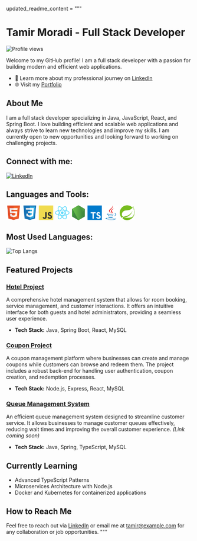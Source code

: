 updated_readme_content = """
# Tamir Moradi - Full Stack Developer

![Profile views](https://komarev.com/ghpvc/?username=moradi12&style=flat-square&color=blue)

Welcome to my GitHub profile! I am a full stack developer with a passion for building modern and efficient web applications.

- 📄 Learn more about my professional journey on [LinkedIn](https://www.linkedin.com/in/tamir-moradi-1a62b0260/)
- 🌐 Visit my [Portfolio](https://tamirmoradi.netlify.app/)

## About Me
I am a full stack developer specializing in Java, JavaScript, React, and Spring Boot. I love building efficient and scalable web applications and always strive to learn new technologies and improve my skills. I am currently open to new opportunities and looking forward to working on challenging projects.

## Connect with me:
[![LinkedIn](https://img.shields.io/badge/LinkedIn-0077B5?style=for-the-badge&logo=linkedin&logoColor=white)](https://www.linkedin.com/in/tamir-moradi-1a62b0260/)

## Languages and Tools:
<p>
  <img src="https://raw.githubusercontent.com/devicons/devicon/master/icons/html5/html5-original.svg" alt="HTML" width="40" height="40"/>
  <img src="https://raw.githubusercontent.com/devicons/devicon/master/icons/css3/css3-original.svg" alt="CSS" width="40" height="40"/>
  <img src="https://raw.githubusercontent.com/devicons/devicon/master/icons/javascript/javascript-original.svg" alt="JavaScript" width="40" height="40"/>
  <img src="https://raw.githubusercontent.com/devicons/devicon/master/icons/react/react-original.svg" alt="React" width="40" height="40"/>
  <img src="https://raw.githubusercontent.com/devicons/devicon/master/icons/nodejs/nodejs-original.svg" alt="Node.js" width="40" height="40"/>
  <img src="https://raw.githubusercontent.com/devicons/devicon/master/icons/typescript/typescript-original.svg" alt="TypeScript" width="40" height="40"/>
  <img src="https://raw.githubusercontent.com/devicons/devicon/master/icons/java/java-original.svg" alt="Java" width="40" height="40"/>
  <img src="https://raw.githubusercontent.com/devicons/devicon/master/icons/spring/spring-original.svg" alt="Spring" width="40" height="40"/>
</p>

## Most Used Languages:
![Top Langs](https://github-readme-stats.vercel.app/api/top-langs/?username=moradi12&layout=compact&langs_count=8&theme=radical)

## Featured Projects

### [Hotel Project](https://github.com/moradi12/Hotel-Project)
A comprehensive hotel management system that allows for room booking, service management, and customer interactions. It offers an intuitive interface for both guests and hotel administrators, providing a seamless user experience.
- **Tech Stack:** Java, Spring Boot, React, MySQL

### [Coupon Project](https://github.com/moradi12/Completed-Coupon-Project)
A coupon management platform where businesses can create and manage coupons while customers can browse and redeem them. The project includes a robust back-end for handling user authentication, coupon creation, and redemption processes.
- **Tech Stack:** Node.js, Express, React, MySQL

### [Queue Management System](#)
An efficient queue management system designed to streamline customer service. It allows businesses to manage customer queues effectively, reducing wait times and improving the overall customer experience. *(Link coming soon)*
- **Tech Stack:** Java, Spring, TypeScript, MySQL

## Currently Learning
- Advanced TypeScript Patterns
- Microservices Architecture with Node.js
- Docker and Kubernetes for containerized applications

## How to Reach Me
Feel free to reach out via [LinkedIn](https://www.linkedin.com/in/tamir-moradi-1a62b0260/) or email me at tamir@example.com for any collaboration or job opportunities.
"""

